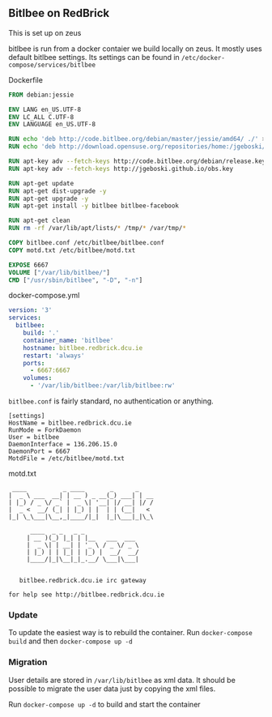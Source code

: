 ## Bitlbee on RedBrick
This is set up on zeus

bitlbee is run from a docker contaier we build locally on zeus. It mostly uses
default bitlbee settings. Its settings can be found in
`/etc/docker-compose/services/bitlbee`

Dockerfile

``` Dockerfile
FROM debian:jessie

ENV LANG en_US.UTF-8
ENV LC_ALL C.UTF-8
ENV LANGUAGE en_US.UTF-8

RUN echo 'deb http://code.bitlbee.org/debian/master/jessie/amd64/ ./' > /etc/apt/sources.list.d/bitlbee.list
RUN echo 'deb http://download.opensuse.org/repositories/home:/jgeboski/Debian_8.0 ./' > /etc/apt/sources.list.d/jgeboski.list

RUN apt-key adv --fetch-keys http://code.bitlbee.org/debian/release.key
RUN apt-key adv --fetch-keys http://jgeboski.github.io/obs.key

RUN apt-get update
RUN apt-get dist-upgrade -y
RUN apt-get upgrade -y
RUN apt-get install -y bitlbee bitlbee-facebook

RUN apt-get clean
RUN rm -rf /var/lib/apt/lists/* /tmp/* /var/tmp/*

COPY bitlbee.conf /etc/bitlbee/bitlbee.conf
COPY motd.txt /etc/bitlbee/motd.txt

EXPOSE 6667
VOLUME ["/var/lib/bitlbee/"]
CMD ["/usr/sbin/bitlbee", "-D", "-n"]
```

docker-compose.yml
```yaml
version: '3'
services:
  bitlbee:
    build: '.'
    container_name: 'bitlbee'
    hostname: bitlbee.redbrick.dcu.ie
    restart: 'always'
    ports:
      - 6667:6667
    volumes:
      - '/var/lib/bitlbee:/var/lib/bitlbee:rw'
```

`bitlbee.conf` is fairly standard, no authentication or anything.

```
[settings]
HostName = bitlbee.redbrick.dcu.ie
RunMode = ForkDaemon
User = bitlbee
DaemonInterface = 136.206.15.0
DaemonPort = 6667
MotdFile = /etc/bitlbee/motd.txt
```
motd.txt
```
 ____          _ ____       _      _
|  _ \ ___  __| | __ ) _ __(_) ___| | __
| |_) / _ \/ _` |  _ \| '__| |/ __| |/ /
|  _ <  __/ (_| | |_) | |  | | (__|   <
|_| \_\___|\__,_|____/|_|  |_|\___|_|\_\

      ____  _ _   _ _
     | __ )(_) |_| | |__   ___  ___
     |  _ \| | __| | '_ \ / _ \/ _ \
     | |_) | | |_| | |_) |  __/  __/
     |____/|_|\__|_|_.__/ \___|\___|


   bitlbee.redbrick.dcu.ie irc gateway

for help see http://bitlbee.redbrick.dcu.ie
```

### Update

To update the easiest way is to rebuild the container. Run `docker-compose
build` and then `docker-compose up -d`

### Migration

User details are stored in `/var/lib/bitlbee` as xml data. It should be possible
to migrate the user data just by copying the xml files.

Run `docker-compose up -d` to build and start the container
